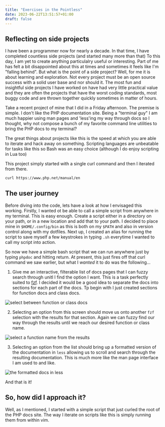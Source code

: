 ```yaml
---
title: "Exercises in the Pointless"
date: 2023-06-22T13:51:57+01:00
draft: false
---
```


## Reflecting on side projects

I have been a programmer now for nearly a decade. In that time, I have completed countless side projects (and started many more than that)
To this day, I am yet to create anything particulalry useful or interesting. Part of me has felt a bit disappointed about this at times and 
sometimes it feels like I'm "falling behind". But what is the point of a side project? Well, for me it is about learning and exploration.
Not every project must be an open source success with a solid user base and nor should it. The most fun and insightful side projects I have
worked on have had very little practical value and they are often the projects that have the worst coding standards, most buggy code and are
thrown together quickly sometimes in matter of hours.

Take a recent project of mine that I did in a Friday afternoon. The premise is simple. I don't like the PHP documentation site. Being a
"terminal guy" I am much happier using man pages and 'less'ing my way through docs so I thought, why not compose a bunch of my favorite
command line utilities to bring the PHP docs to my terminal?

The great things about projects like this is the speed at which you are able to iterate and hack away on something. Scripting languages 
are unbeatable for tasks like this so Bash was an easy choice (although I do enjoy scripting in Lua too)

This project simply started with a single curl command and then I iterated from there.

```bash
curl https://www.php.net/manual/en
```

## The user journey

Before diving into the code, lets have a look at how I envisaged this working. Firstly, I wanted ot be able to call a simple script from anywhere
in my terminal. This is easy enough. Create a script either in a directory on your path, or in a new location and add that to your path.
I decided to place mine in `$HOME/.config/bin` as this is both on my `$PATH` and also in version control along with my dotfiles. Next up, I 
created an alias for running the script to save myself a few keystrokes in typing `.sh` everytime I wanted to call my script into action.

So now we have a simple bash script that we can run anywhere just by typing `phpdoc` and hitting return. At present, this just fires off
that curl command we saw earlier, but what I _wanted_ it to do was the following...

1. Give me an interactive, filterable list of docs pages that I can fuzzy search through unitl I find the option I want. This is a task 
perfectly suited to [fzf]("https://github.com/junegunn/fzf"). I decided it would be a good idea to separate the docs into sections for each
part of the docs. Tp begin with I just created sections for function docs and class docs.

![select between function or class docs](/phpdoc-first-screen.png)

2. Selecting an option from this screen should move us onto another `fzf` selection with the results for that section. Again we can fuzzy find
our way through the results until we reach our desired function or class name.

![select a function name from the results](/phpdoc-function-search.png)

3. Selecting an option from the list should bring up a formatted version of the documentation in `less` allowing us to scroll and search through
the resulting documentation. This is much more like the man page interface I am used to and like.

![the formatted docs in less](/phpdoc-function-doc-result.png)

And that is it!

## So, how did I approach it?

Well, as I mentioned, I started with a simple script that just curled the root of the PHP docs site. The way I iterate on scripts like this is 
simply running them from within vim.
